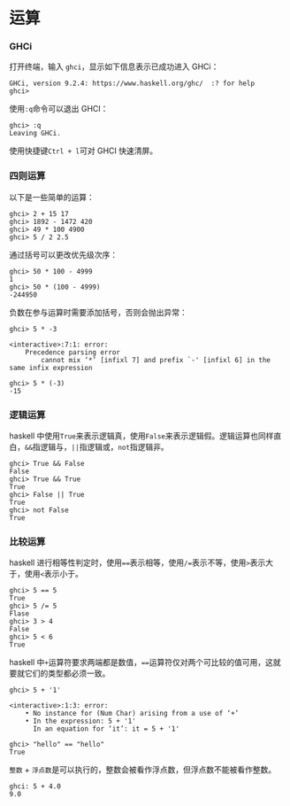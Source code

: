 # 运算

### GHCi

打开终端，输入 `ghci`，显示如下信息表示已成功进入 GHCi：

```shell
GHCi, version 9.2.4: https://www.haskell.org/ghc/  :? for help
ghci>
```

使用`:q`命令可以退出 GHCI：

```shell
ghci> :q
Leaving GHCi.
```

使用快捷键`Ctrl + l`可对 GHCI 快速清屏。

### 四则运算

以下是一些简单的运算：

```shell
ghci> 2 + 15 17
ghci> 1892 - 1472 420
ghci> 49 * 100 4900
ghci> 5 / 2 2.5
```

通过括号可以更改优先级次序：

```shell
ghci> 50 * 100 - 4999
1
ghci> 50 * (100 - 4999)
-244950
```

负数在参与运算时需要添加括号，否则会抛出异常：

```shell
ghci> 5 * -3

<interactive>:7:1: error:
    Precedence parsing error
        cannot mix ‘*’ [infixl 7] and prefix `-' [infixl 6] in the same infix expression

ghci> 5 * (-3)
-15
```

### 逻辑运算

haskell 中使用`True`来表示逻辑真，使用`False`来表示逻辑假。逻辑运算也同样直白，`&&`指逻辑与，`||`指逻辑或，`not`指逻辑非。

```shell
ghci> True && False
False
ghci> True && True
True
ghci> False || True
True
ghci> not False
True
```

### 比较运算

haskell 进行相等性判定时，使用`==`表示相等，使用`/=`表示不等，使用`>`表示大于，使用`<`表示小于。

```shell
ghci> 5 == 5
True
ghci> 5 /= 5
Flase
ghci> 3 > 4
False
ghci> 5 < 6
True
```

haskell 中`+`运算符要求两端都是数值，`==`运算符仅对两个可比较的值可用，这就要就它们的类型都必须一致。

```shell
ghci> 5 + '1'

<interactive>:1:3: error:
    • No instance for (Num Char) arising from a use of ‘+’
    • In the expression: 5 + '1'
      In an equation for ‘it’: it = 5 + '1'

ghci> "hello" == "hello"
True
```

`整数` + `浮点数`是可以执行的，整数会被看作浮点数，但浮点数不能被看作整数。

```shell
ghci: 5 + 4.0
9.0
```
